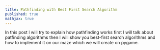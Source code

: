 ```yaml
---
title: Pathfinding with Best First Search Algorithm
published: true
mathjax: true
---
```


In this post I will try to explain how pathfinding works first I will talk about patfinding algorithms then I will show you best-first search algorithms and how to implement it on our maze which we will create on pygame.